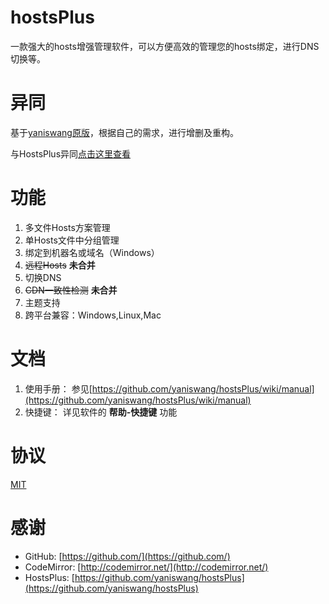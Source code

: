 hostsPlus
================

一款强大的hosts增强管理软件，可以方便高效的管理您的hosts绑定，进行DNS切换等。


异同
================

基于[yaniswang原版](https://github.com/yaniswang/hostsPlus)，根据自己的需求，进行增删及重构。

与HostsPlus异同[点击这里查看](https://github.com/chenfeicqq/hostsPlus/blob/master/CHANGE.md)


功能
================

1. 多文件Hosts方案管理
2. 单Hosts文件中分组管理
3. 绑定到机器名或域名（Windows）
4. ~~远程Hosts~~ **未合并**
5. 切换DNS
6. ~~CDN一致性检测~~ **未合并**
7. 主题支持
8. 跨平台兼容：Windows,Linux,Mac


文档
================

1. 使用手册： 参见[https://github.com/yaniswang/hostsPlus/wiki/manual](https://github.com/yaniswang/hostsPlus/wiki/manual)
2. 快捷键： 详见软件的 **帮助-快捷键** 功能


协议
================

[MIT](https://github.com/chenfeicqq/hostsPlus/blob/master/LICENSE.md)


感谢
================

* GitHub: [https://github.com/](https://github.com/)
* CodeMirror: [http://codemirror.net/](http://codemirror.net/)
* HostsPlus: [https://github.com/yaniswang/hostsPlus](https://github.com/yaniswang/hostsPlus)